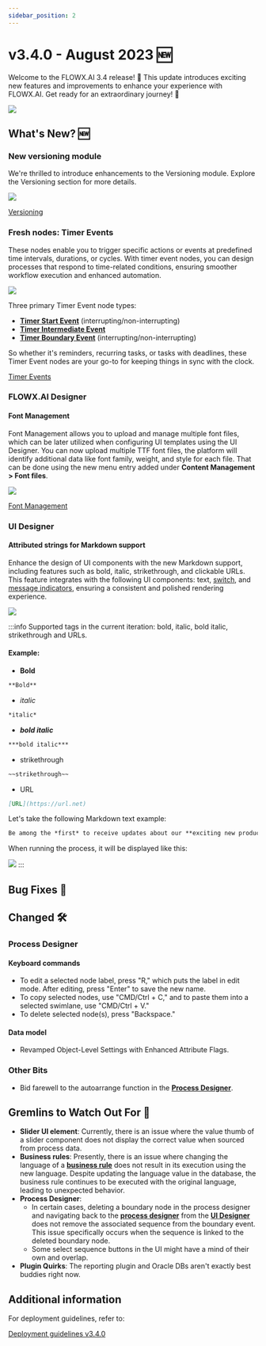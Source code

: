 ```yaml
---
sidebar_position: 2
---
```


# v3.4.0 - August 2023 🆕

Welcome to the FLOWX.AI 3.4 release! 🚀 This update introduces exciting new features and improvements to enhance your experience with FLOWX.AI. Get ready for an extraordinary journey! 🚀

![](https://s3.eu-west-1.amazonaws.com/docx.flowx.ai/release34/7x786b.gif#center)

## **What's New?** 🆕

### New versioning module

We're thrilled to introduce enhancements to the Versioning module. Explore the Versioning section for more details.

![](https://s3.eu-west-1.amazonaws.com/docx.flowx.ai/release34/versioning.png)
 
[Versioning](../../docs/building-blocks/process/versioning)

### Fresh nodes: Timer Events

These nodes enable you to trigger specific actions or events at predefined time intervals, durations, or cycles. With timer event nodes, you can design processes that respond to time-related conditions, ensuring smoother workflow execution and enhanced automation.

![](https://s3.eu-west-1.amazonaws.com/docx.flowx.ai/release34/timer_events.png)

Three primary Timer Event node types:

* [**Timer Start Event**](../../docs/building-blocks/node/timer-events/timer-start-event) (interrupting/non-interrupting)
* [**Timer Intermediate Event**](../../docs/building-blocks/node/timer-events/timer-intermediate-event)
* [**Timer Boundary Event**](../../docs/building-blocks/node/timer-events/timer-boundary-event) (interrupting/non-interrupting)

So whether it's reminders, recurring tasks, or tasks with deadlines, these Timer Event nodes are your go-to for keeping things in sync with the clock.

[Timer Events](../../docs/building-blocks/node/timer-events)

### FLOWX.AI Designer 

#### Font Management

Font Management allows you to upload and manage multiple font files, which can be later utilized when configuring UI templates using the UI Designer. You can now upload multiple TTF font files, the platform will identify additional data like font family, weight, and style for each file. That can be done using the new menu entry added under **Content Management > Font files**.

![](https://s3.eu-west-1.amazonaws.com/docx.flowx.ai/release34/fonts.png)

[Font Management](../../docs/platform-deep-dive/core-components/core-extensions/content-management/font-files)

### UI Designer

#### Attributed strings for Markdown support

Enhance the design of UI components with the new Markdown support, including features such as bold, italic, strikethrough, and clickable URLs. This feature integrates with the following UI components: text, [switch](../../docs/building-blocks/ui-designer/ui-component-types/form-elements/switch-form-field), and [message indicators](../../docs/building-blocks/ui-designer/ui-component-types/indicators), ensuring a consistent and polished rendering experience.

![](https://s3.eu-west-1.amazonaws.com/docx.flowx.ai/release34/attributed_strings.gif)

:::info
Supported tags in the current iteration: bold, italic, bold italic, strikethrough and URLs.

#### Example:

- **Bold** 

```markdown
**Bold**
```

- *italic*

```markdown
*italic*
```

- ***bold italic***

```markdown
***bold italic***
```
- strikethrough

```markdown
~~strikethrough~~
```
- URL

```markdown
[URL](https://url.net)
```

Let's take the following Markdown text example:

```markdown
Be among the *first* to receive updates about our **exciting new products** and releases. Subscribe [here](flowx.ai/newsletter) to stay in the loop! Do not ~~miss~~ it!
```
When running the process, it will be displayed like this:

![](https://s3.eu-west-1.amazonaws.com/docx.flowx.ai/release34/text_markdown.png)
:::

## **Bug Fixes** 🔧

## **Changed** 🛠️

### Process Designer

#### Keyboard commands

* To edit a selected node label, press "R," which puts the label in edit mode. After editing, press "Enter" to save the new name.
* To copy selected nodes, use "CMD/Ctrl + C," and to paste them into a selected swimlane, use "CMD/Ctrl + V."
* To delete selected node(s), press "Backspace."

#### Data model

* Revamped Object-Level Settings with Enhanced Attribute Flags.

### Other Bits

* Bid farewell to the autoarrange function in the [**Process Designer**](../../docs/terms/flowx-process-designer).

## **Gremlins to Watch Out For** 🙁

* **Slider UI element**: Currently, there is an issue where the value thumb of a slider component does not display the correct value when sourced from process data.
* **Business rules**: Presently, there is an issue where changing the language of a [**business rule**](../../docs/terms/business-rules) does not result in its execution using the new language. Despite updating the language value in the database, the business rule continues to be executed with the original language, leading to unexpected behavior.
* **Process Designer**: 
    * In certain cases, deleting a boundary node in the process designer and navigating back to the [**process designer**](../../docs/terms/flowx-process-designer) from the [**UI Designer**](../../docs/terms/flowx-ai-ui-designer) does not remove the associated sequence from the boundary event. This issue specifically occurs when the sequence is linked to the deleted boundary node.
    * Some select sequence buttons in the UI might have a mind of their own and overlap.
* **Plugin Quirks**: The reporting plugin and Oracle DBs aren't exactly best buddies right now.

## **Additional information**

For deployment guidelines, refer to:
 
[Deployment guidelines v3.4.0](./deployment-guidelines-v3.4.0.md)





